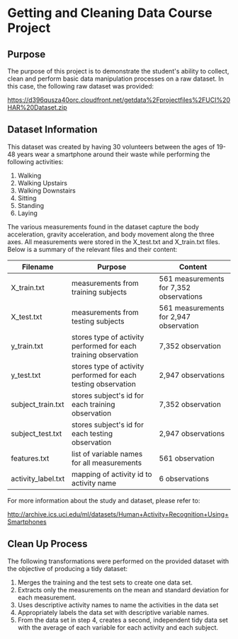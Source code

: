 # Getting and Cleaning Data Course Project

## Purpose

The purpose of this project is to demonstrate the student's ability to collect, clean and 
perform basic data manipulation processes on a raw dataset. In this case, the following raw dataset 
was provided:

https://d396qusza40orc.cloudfront.net/getdata%2Fprojectfiles%2FUCI%20HAR%20Dataset.zip

## Dataset Information

This dataset was created by having 30 volunteers between the ages of 19-48 years wear a smartphone
around their waste while performing the following activities:

1. Walking
2. Walking Upstairs
3. Walking Downstairs
4. Sitting
5. Standing
6. Laying

The various measurements found in the dataset capture the body acceleration, gravity acceleration,
and body movement along the three axes. All measurements were stored in the X_test.txt and X_train.txt
files. Below is a summary of the relevant files and their content:

| Filename        | Purpose           | Content  |
| ------------- |------------| -----|
| X_train.txt   | measurements from training subjects | 561 measurements for 7,352 observations |
| X_test.txt      | measurements from testing subjects | 561 measurements for 2,947 observation |
| y_train.txt   | stores type of activity performed for each training observation | 7,352 observation |
| y_test.txt      | stores type of activity performed for each testing observation |  2,947 observations |
| subject_train.txt   | stores subject's id for each training observation | 7,352 observation |
| subject_test.txt    | stores subject's id for each testing observation |  2,947 observations |
| features.txt   | list of variable names for all measurements | 561 observation |
| activity_label.txt    | mapping of activity id to activity name |  6 observations |

For more information about the study and dataset, please refer to:

http://archive.ics.uci.edu/ml/datasets/Human+Activity+Recognition+Using+Smartphones

## Clean Up Process

The following transformations were performed on the provided dataset with the objective of producing a tidy dataset:

1. Merges the training and the test sets to create one data set.
2. Extracts only the measurements on the mean and standard deviation for each measurement.
3. Uses descriptive activity names to name the activities in the data set
4. Appropriately labels the data set with descriptive variable names.
5. From the data set in step 4, creates a second, independent tidy data set with the average of each variable for each activity and each subject.
